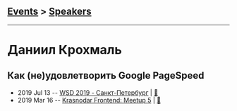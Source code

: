 ## [Events](../README.md) > [Speakers](../speakers.md)
---

# Даниил Крохмаль

## Как (не)удовлетворить Google PageSpeed
- 2019 Jul 13 -- [WSD 2019 - Санкт-Петербург](https://www.youtube.com/watch?v=_0psqory6rk&t=17017s)  | [:notebook:](https://wsd.events/2019/07/13/pres/pagespeed-happy.pdf)  
- 2019 Mar 16 -- [Krasnodar Frontend: Meetup 5](https://www.youtube.com/watch?v=cl8VhCmpDPo)  | [:notebook:](https://yadi.sk/i/kyKsnQlqy_ReWg)  

